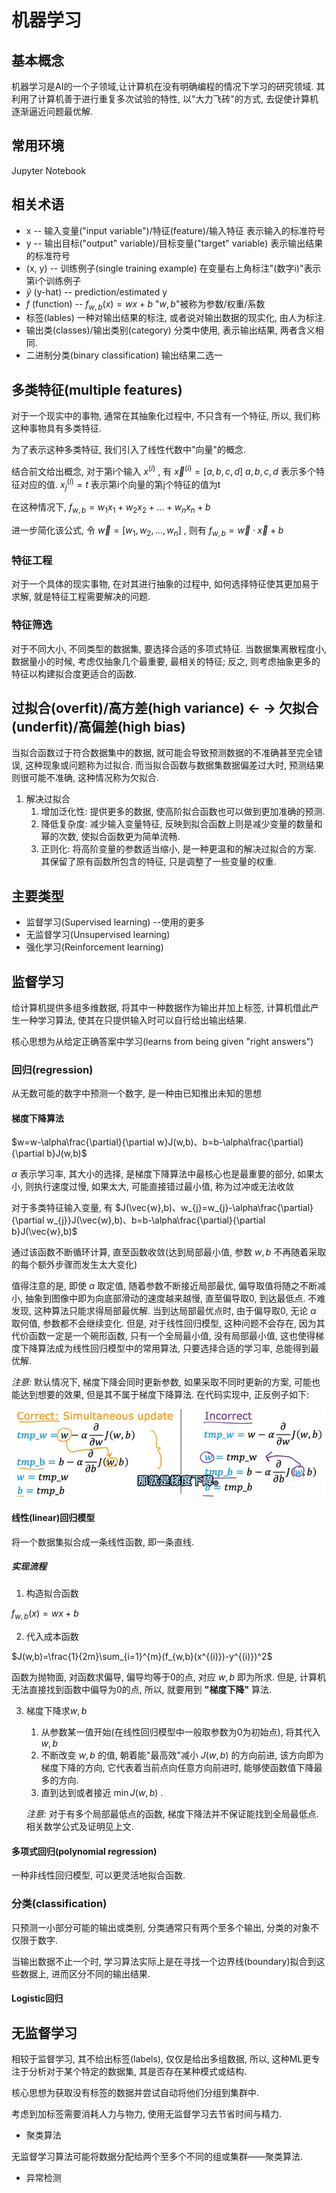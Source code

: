 # 机器学习

## 基本概念

机器学习是AI的一个子领域,让计算机在没有明确编程的情况下学习的研究领域. 其利用了计算机善于进行重复多次试验的特性, 以"大力飞砖"的方式, 去促使计算机逐渐逼近问题最优解.

## 常用环境

Jupyter Notebook

## 相关术语

* x -- 输入变量("input variable")/特征(feature)/输入特征 表示输入的标准符号
* y -- 输出目标("output" variable)/目标变量("target" variable) 表示输出结果的标准符号
* (x, y) -- 训练例子(single training example) 在变量右上角标注"(数字i)"表示第i个训练例子
* $\hat{y}$ (y-hat) -- prediction/estimated y
* $f$ (function) -- $f_{w,b}(x)=wx+b$ "$w,b$"被称为参数/权重/系数
* 标签(lables) 一种对输出结果的标注, 或者说对输出数据的现实化, 由人为标注.
* 输出类(classes)/输出类别(category) 分类中使用, 表示输出结果, 两者含义相同.
* 二进制分类(binary classification) 输出结果二选一

## 多类特征(multiple features)

对于一个现实中的事物, 通常在其抽象化过程中, 不只含有一个特征, 所以, 我们称这种事物具有多类特征.

为了表示这种多类特征, 我们引入了线性代数中"向量"的概念.

结合前文给出概念, 对于第i个输入 $x^{(i)}$ , 有 $\vec{x}^{(i)}=[a,b,c,d]$  $a,b,c,d$ 表示多个特征对应的值. $x_{j}^{(i)}=t$ 表示第i个向量的第j个特征的值为t

在这种情况下, $f_{w,b}=w_{1}x_{1}+w_{2}x_{2}+...+w_{n}x_{n}+b$

进一步简化该公式, 令 $\vec{w}=[w_{1},w_{2},...,w_{n}]$ , 则有 $f_{w,b}=\vec{w}\cdot\vec{x}+b$

### 特征工程

对于一个具体的现实事物, 在对其进行抽象的过程中, 如何选择特征使其更加易于求解, 就是特征工程需要解决的问题.

### 特征筛选

对于不同大小, 不同类型的数据集, 要选择合适的多项式特征. 当数据集离散程度小, 数据量小的时候, 考虑仅抽象几个最重要, 最相关的特征; 反之, 则考虑抽象更多的特征以构建拟合度更适合的函数.

## 过拟合(overfit)/高方差(high variance) <- -> 欠拟合(underfit)/高偏差(high bias)

当拟合函数过于符合数据集中的数据, 就可能会导致预测数据的不准确甚至完全错误, 这种现象或问题称为过拟合. 而当拟合函数与数据集数据偏差过大时, 预测结果则很可能不准确, 这种情况称为欠拟合.

1. 解决过拟合
   1. 增加泛化性: 提供更多的数据, 使高阶拟合函数也可以做到更加准确的预测.
   2. 降低复杂度: 减少输入变量特征, 反映到拟合函数上则是减少变量的数量和幂的次数, 使拟合函数更为简单流畅.
   3. 正则化: 将高阶变量的参数适当缩小, 是一种更温和的解决过拟合的方案. 其保留了原有函数所包含的特征, 只是调整了一些变量的权重.

## 主要类型

* 监督学习(Supervised learning) --使用的更多
* 无监督学习(Unsupervised learning)
* 强化学习(Reinforcement learning)

## 监督学习

给计算机提供多组多维数据, 将其中一种数据作为输出并加上标签, 计算机借此产生一种学习算法, 使其在只提供输入时可以自行给出输出结果.

核心思想为从给定正确答案中学习(learns from being given "right answers")

### 回归(regression)

从无数可能的数字中预测一个数字, 是一种由已知推出未知的思想

#### 梯度下降算法

$w=w-\alpha\frac{\partial}{\partial w}J(w,b)、b=b-\alpha\frac{\partial}{\partial b}J(w,b)$

$\alpha$ 表示学习率, 其大小的选择, 是梯度下降算法中最核心也是最重要的部分, 如果太小, 则执行速度过慢, 如果太大, 可能直接错过最小值, 称为过冲或无法收敛

对于多类特征输入变量, 有 $J(\vec{w},b)、w_{j}=w_{j}-\alpha\frac{\partial}{\partial w_{j}}J(\vec{w},b)、b=b-\alpha\frac{\partial}{\partial b}J(\vec{w},b)$

通过该函数不断循环计算, 直至函数收敛(达到局部最小值, 参数 $w,b$ 不再随着采取的每个额外步骤而发生太大变化)

值得注意的是, 即使 $\alpha$ 取定值, 随着参数不断接近局部最优, 偏导取值将随之不断减小, 抽象到图像中即为向底部滑动的速度越来越慢, 直至偏导取0, 到达最低点. 不难发现, 这种算法只能求得局部最优解. 当到达局部最优点时, 由于偏导取0, 无论 $\alpha$ 取何值, 参数都不会继续变化. 但是, 对于线性回归模型, 这种问题不会存在, 因为其代价函数一定是一个碗形函数, 只有一个全局最小值, 没有局部最小值, 这也使得梯度下降算法成为线性回归模型中的常用算法, 只要选择合适的学习率, 总能得到最优解.

*注意:* 默认情况下, 梯度下降会同时更新参数, 如果采取不同时更新的方案, 可能也能达到想要的效果, 但是其不属于梯度下降算法. 在代码实现中, 正反例子如下:

![image.png](assets/gradient_descent_code.png)

#### 线性(linear)回归模型

将一个数据集拟合成一条线性函数, 即一条直线.

##### 实现流程

1. 构造拟合函数

$f_{w,b}(x)=wx+b$

2. 代入成本函数

$J(w,b)=\frac{1}{2m}\sum_{i=1}^{m}(f_{w,b}(x^{(i)})-y^{(i)})^2$

函数为抛物面, 对函数求偏导, 偏导均等于0的点, 对应 $w,b$ 即为所求. 但是, 计算机无法直接找到函数中偏导为0的点, 所以, 就要用到 **"梯度下降"** 算法.

3. 梯度下降求$w,b$

   1. 从参数某一值开始(在线性回归模型中一般取参数为0为初始点), 将其代入 $w,b$
   2. 不断改变 $w,b$ 的值, 朝着能"最高效"减小 $J(w,b)$ 的方向前进, 该方向即为梯度下降的方向, 它代表着当前点向任意方向前进时, 能够使函数值下降最多的方向.
   3. 直到达到或者接近 $\min{J(w,b)}$ .

   *注意:* 对于有多个局部最低点的函数, 梯度下降法并不保证能找到全局最低点. 相关数学公式及证明见上文.

#### 多项式回归(polynomial regression)

一种非线性回归模型, 可以更灵活地拟合函数.

### 分类(classification)

只预测一小部分可能的输出或类别, 分类通常只有两个至多个输出, 分类的对象不仅限于数字.

当输出数据不止一个时, 学习算法实际上是在寻找一个边界线(boundary)拟合到这些数据上, 进而区分不同的输出结果.

#### Logistic回归

## 无监督学习

相较于监督学习, 其不给出标签(labels), 仅仅是给出多组数据, 所以, 这种ML更专注于分析对于某个特定的数据集, 其是否存在某种模式或结构.

核心思想为获取没有标签的数据并尝试自动将他们分组到集群中.

考虑到加标签需要消耗人力与物力, 使用无监督学习去节省时间与精力.

* 聚类算法

无监督学习算法可能将数据分配给两个至多个不同的组或集群——聚类算法.

* 异常检测
